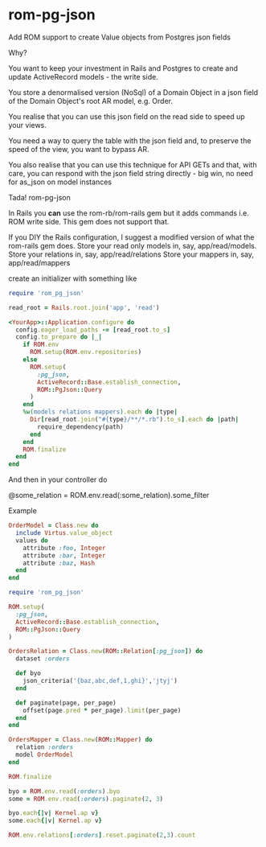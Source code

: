 # rom-pg-json
Add ROM support to create Value objects from Postgres json fields

Why?

You want to keep your investment in Rails and Postgres to
create and update ActiveRecord models - the write side.

You store a denormalised version (NoSql) of a Domain Object
in a json field of the Domain Object's root AR model, e.g. Order.

You realise that you can use this json field on the read side
to speed up your views.

You need a way to query the table with the json field and, to
preserve the speed of the view, you want to bypass AR.

You also realise that you can use this technique for API GETs and
that, with care, you can respond with the json field string
directly - big win, no need for as_json on model instances

Tada! rom-pg-json

In Rails you **can** use the rom-rb/rom-rails gem but it adds
commands i.e. ROM write side.  This gem does not support that.

If you DIY the Rails configuration, I suggest a modified version
of what the rom-rails gem does.
Store your read only models in, say, app/read/models.
Store your relations in, say, app/read/relations
Store your mappers in, say, app/read/mappers

create an initializer with something like
```ruby
require 'rom_pg_json'

read_root = Rails.root.join('app', 'read')

<YourApp>::Application.configure do
  config.eager_load_paths -= [read_root.to_s]
  config.to_prepare do |_|
    if ROM.env
      ROM.setup(ROM.env.repositories)
    else
      ROM.setup(
        :pg_json,
        ActiveRecord::Base.establish_connection,
        ROM::PgJson::Query
      )
    end
    %w(models relations mappers).each do |type|
      Dir[read_root.join("#{type}/**/*.rb").to_s].each do |path|
        require_dependency(path)
      end
    end
    ROM.finalize
  end
end
```

And then in your controller do

@some_relation = ROM.env.read(:some_relation).some_filter

Example

```ruby
OrderModel = Class.new do
  include Virtus.value_object
  values do
    attribute :foo, Integer
    attribute :bar, Integer
    attribute :baz, Hash
  end
end

require 'rom_pg_json'

ROM.setup(
  :pg_json,
  ActiveRecord::Base.establish_connection,
  ROM::PgJson::Query
)

OrdersRelation = Class.new(ROM::Relation[:pg_json]) do
  dataset :orders

  def byo
    json_criteria('{baz,abc,def,1,ghi}','jtyj')
  end

  def paginate(page, per_page)
    offset(page.pred * per_page).limit(per_page)
  end
end

OrdersMapper = Class.new(ROM::Mapper) do
  relation :orders
  model OrderModel
end

ROM.finalize

byo = ROM.env.read(:orders).byo
some = ROM.env.read(:orders).paginate(2, 3)

byo.each{|v| Kernel.ap v}
some.each{|v| Kernel.ap v}

ROM.env.relations[:orders].reset.paginate(2,3).count

```
